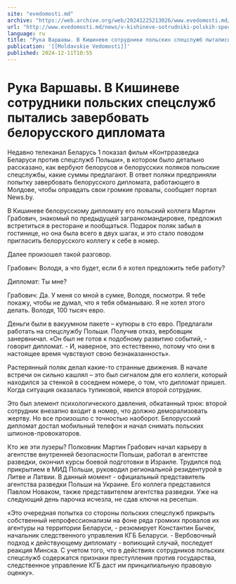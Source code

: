 ```yaml
---
site: "evedomosti.md"
archive: "https://web.archive.org/web/20241225213026/www.evedomosti.md/news/v-kishineve-sotrudniki-polskih-specsluzhb-pytalis-zaverbovat"
url: "http://www.evedomosti.md/news/v-kishineve-sotrudniki-polskih-specsluzhb-pytalis-zaverbovat"
language: ru
title: "Рука Варшавы. В Кишиневе сотрудники польских спецслужб пытались завербовать белорусского дипломата"
publication: '[[Moldavskie Vedomosti]]'
published: 2024-12-11T10:55
---
```


# Рука Варшавы. В Кишиневе сотрудники польских спецслужб пытались завербовать белорусского дипломата

Недавно телеканал Беларусь 1 показал фильм «Контрразведка Беларуси против спецслужб Польши», в котором было детально рассказано, как вербуют белорусов и белорусских поляков польские спецслужбы, какие суммы предлагают. В ответ поляки предприняли попытку завербовать белорусского дипломата, работающего в Молдове, чтобы оправдать свои громкие провалы, сообщает портал News.by.

В Кишиневе белорусскому дипломату его польский коллега Мартин Грабович, знакомый по предыдущей загранкомандировке, предложил встретиться в ресторане и пообщаться. Подарок поляк забыл в гостинице, но она была всего в двух шагах, и это стало поводом пригласить белорусского коллегу к себе в номер.

Далее произошел такой разговор.

Грабович: Володя, а что будет, если б я хотел предложить тебе работу?

Дипломат: Ты мне?

Грабович: Да. У меня со мной в сумке, Володя, посмотри. Я тебе покажу, чтобы не думал, что я тебя обманываю. Я не хотел этого делать. Володя, 100 тысяч евро.

Деньги были в вакуумном пакете – купюры в сто евро. Предлагали работать на спецслужбу Польши. Получив отказ, вербовщик занервничал. «Он был не готов к подобному развитию событий, - говорит дипломат. - И, наверное, это естественно, потому что они в настоящее время чувствуют свою безнаказанность».

Растерянный поляк делал какие-то странные движения. В начале встречи он сильно кашлял – это был сигналом для его коллеги, который находился за стенкой в соседнем номере, о том, что дипломат пришел. Когда ситуация оказалась тупиковой, явился второй сотрудник.

Это был элемент психологического давления, обкатанный трюк: второй сотрудник внезапно входит в номер, что должно деморализовать жертву. Но все произошло с точностью наоборот. Белорусский дипломат достал мобильный телефон и начал снимать польских шпионов-провокаторов.

Кто же эти лузеры? Полковник Мартин Грабович начал карьеру в агентстве внутренней безопасности Польши, работал в агентстве разведки, окончил курсы боевой подготовки в Израиле. Трудился под прикрытием в МИД Польши, руководил региональной резидентурой в Литве и Латвии. В данный момент - официальный представитель агентства разведки Польши на Украине. Его коллега представился Павлом Новаком, также представителем агентства разведки. Уже на следующий день парочка исчезла, не сдав ключи на ресепшн.

«Это очередная попытка со стороны польских спецслужб прикрыть собственный непрофессионализм на фоне ряда громких провалов их агентуры на территории Беларуси, - резюмирует Константин Бычек, начальник следственного управления КГБ Беларуси. - Вербовочный подход к действующему дипломату - вопиющий случай, последует реакция Минска. С учетом того, что в действиях сотрудников польских спецслужб содержатся признаки преступления против государства, следственное управление КГБ даст им принципиальную правовую оценку».